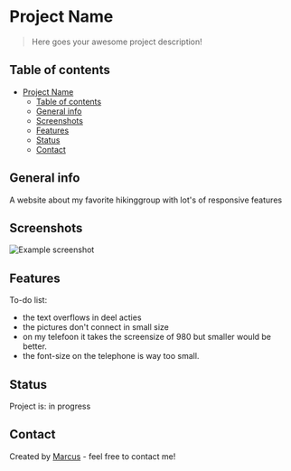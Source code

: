 # Project Name

> Here goes your awesome project description!

## Table of contents

- [Project Name](#project-name)
  - [Table of contents](#table-of-contents)
  - [General info](#general-info)
  - [Screenshots](#screenshots)
  - [Features](#features)
  - [Status](#status)
  - [Contact](#contact)

## General info

A website about my favorite hikinggroup with lot's of responsive features

## Screenshots

![Example screenshot](./img/screenshot.png)

## Features

To-do list:

- the text overflows in deel acties
- the pictures don't connect in small size
- on my telefoon it takes the screensize of 980 but smaller would be better.
- the font-size on the telephone is way too small.

## Status

Project is: in progress

## Contact

Created by [Marcus](marcusbrandes.me) - feel free to contact me!

